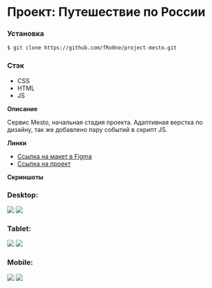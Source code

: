 # Проект: Путешествие по России

### Установка
``` bash
$ git clone https://github.com/fRo0ne/project-mesto.git
```

### Стэк
* CSS
* HTML
* JS

**Описание**

Сервис Mesto, начальная стадия проекта. Адаптивная верстка по дизайну, так же добавлено пару событий в скрипт JS.

**Линки**

* [Ссылка на макет в Figma](https://www.figma.com/file/2cn9N9jSkmxD84oJik7xL7/JavaScript.-Sprint-4?node-id=0%3A1)
* [Ссылка на проект](https://fro0ne.github.io/project-mesto/)

**Скриншоты**

### Desktop:

<img src="images/screenshots/1024.JPG">
<img src="images/screenshots/1024-popup.JPG">

### Tablet:

<img src="images/screenshots/table.JPG">
<img src="images/screenshots/table-popup.JPG">

### Mobile:

<img src="images/screenshots/320.JPG">
<img src="images/screenshots/mobile-popup.JPG">

